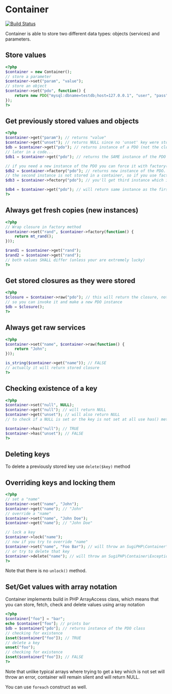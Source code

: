 Container
=========

[![Build Status](https://travis-ci.org/SugiPHP/Container.png)](https://travis-ci.org/SugiPHP/Container)

Container is able to store two different data types: objects (services) and parameters.

Store values
------------

```php
<?php
$container = new Container();
// store a parameter
$container->set("param", "value");
// store an object
$container->set("pdo", function() {
	return new PDO("mysql:dbname=testdb;host=127.0.0.1", "user", "pass");
});
?>
```

Get previously stored values and objects
----------------------------------------

```php
<?php
$container->get("param"); // returns "value"
$container->get("unset"); // returns NULL since no 'unset' key were stored
$db = $container->get("pdo"); // returns instance of a PDO (not the closure itself, but the result);
// later in a code...
$db1 = $container->get("pdo"); // returns the SAME instance of the PDO (not new instance!) ($db1 === $db)

// if you need a new instance of the PDO you can force it with factory() method
$db2 = $container->factory("pdo"); // returns new instance of the PDO.
// the second instance is not stored in a container, so if you use factory again
$db3 = $container->fectory("pdo"); // you'll get third instance which is different from the instances above

$db4 = $container->get("pdo"); // will return same instance as the first one ($db4 === $db === $db1)
?>
```

Always get fresh copies (new instances)
---------------------------------------

```php
<?php
// Wrap closure in factory method
$container->set("rand", $container->factory(function() {
	return mt_rand();
}));

$rand1 = $container->get("rand");
$rand2 = $container->get("rand");
// both values SHALL differ (unless your are extremely lucky)
?>
```

Get stored closures as they were stored
---------------------------------------

```php
<?php
$closure = $container->raw("pdo"); // this will return the closure, not the result
// so you can invoke it and make a new PDO instance
$db = $closure();
?>
```

Always get raw services
-----------------------
```php
<?php
$container->set("name", $container->raw(function() {
	return "John";
}));

is_string($container->get("name")); // FALSE
// actually it will return stored closure
?>
```

Checking existence of a key
---------------------------
```php
<?php
$container->set("null", NULL);
$container->get("null"); // will return NULL
$container->get("unset"); // will also return NULL
// to check if a NULL is set or the key is not set at all use has() method

$container->has("null"); // TRUE
$container->has("unset"); // FALSE
?>
```

Deleting keys
-------------
To delete a previously stored key use `delete($key)` method


Overriding keys and locking them
--------------------------------
```php
<?php
// set a "name"
$container->set("name", "John");
$container->get("name"); // "John"
// override a "name"
$container->set("name", "John Doe");
$container->get("name"); // "John Doe"

// lock a key
$container->lock("name");
// now if you try to override "name"
$container->set("name", "Foo Bar"); // will throw an SugiPHP\Container\Exception
// or try to delete that key
$container->delete("name"); // will throw an SugiPHP\Container\Exception
?>
```
Note that there is no `unlock()` method.


Set/Get values with array notation
----------------------------------
Container implements build in PHP ArrayAccess class, which means that you can store, fetch, check and delete
values using array notation

```php
<?php
$container["foo"] = "bar";
echo $container["foo"]; // prints bar
$db = $container["pdo"]; // returns instance of the PDO class
// checking for existence
isset($container["foo"]); // TRUE
// delete a key
unset("foo");
// checking for existence
isset($container["foo"]); // FALSE
?>
```
Note that unlike typical arrays where trying to get a key which is not set will throw an error, container
will remain silent and will return NULL.

You can use `foreach` construct as well.
